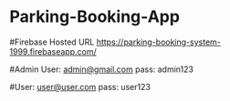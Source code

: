 # Parking-Booking-App

#Firebase Hosted URL https://parking-booking-system-1999.firebaseapp.com/

#Admin User: admin@gmail.com pass: admin123

#User: user@user.com pass: user123
